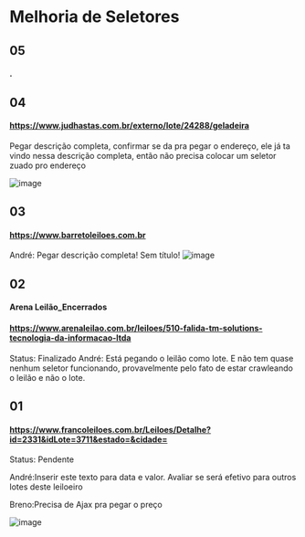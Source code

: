 # Melhoria de Seletores
## 05
#### .


## 04
#### https://www.judhastas.com.br/externo/lote/24288/geladeira
Pegar descrição completa, confirmar se da pra pegar o endereço, ele já ta vindo nessa descrição completa, então não precisa colocar um seletor zuado pro endereço

![image](https://github.com/Apiraja/U.Move_Captacao/assets/137231287/09a67a73-4c95-4ca1-9fe4-0594e9939690)




## 03
#### https://www.barretoleiloes.com.br
André: Pegar descrição completa! Sem título!
![image](https://github.com/Apiraja/U.Move_Captacao/assets/137231287/94b94566-2d72-4bfd-9b19-4cd7dc4b1a5f)


## 02
#### Arena Leilão_Encerrados
#### https://www.arenaleilao.com.br/leiloes/510-falida-tm-solutions-tecnologia-da-informacao-ltda
Status: Finalizado
André: Está pegando o leilão como lote. E não tem quase nenhum seletor funcionando, provavelmente pelo fato de estar crawleando o leilão e não o lote.

## 01 
#### https://www.francoleiloes.com.br/Leiloes/Detalhe?id=2331&idLote=3711&estado=&cidade=

Status: Pendente

André:Inserir este texto para data e valor. Avaliar se será efetivo para outros lotes deste leiloeiro 

Breno:Precisa de Ajax pra pegar o preço

![image](https://github.com/Apiraja/U.Move_Captacao/assets/137231287/47384c39-1552-4a15-8327-0b34a7538b1c)

